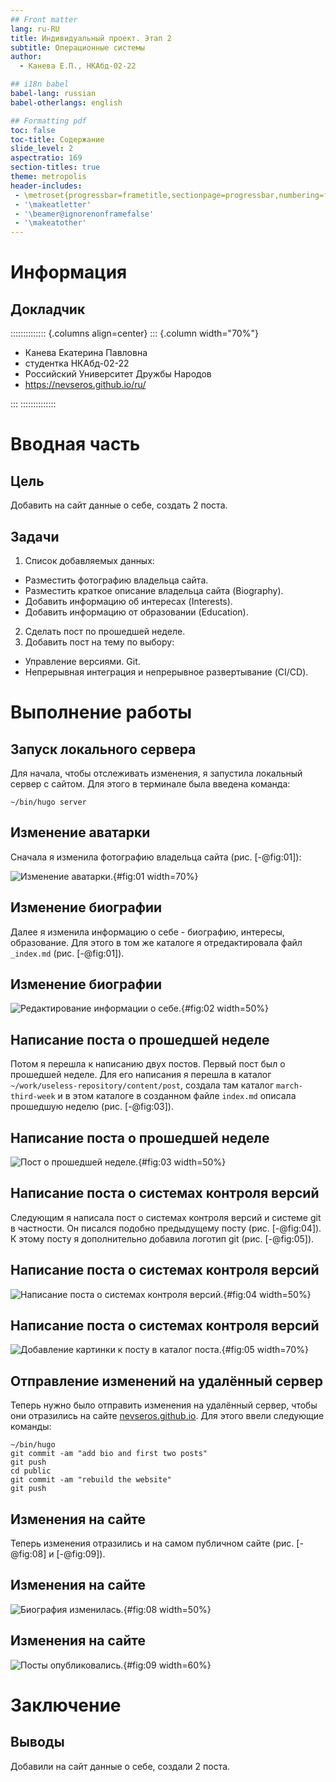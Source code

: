 ```yaml
---
## Front matter
lang: ru-RU
title: Индивидуальный проект. Этап 2
subtitle: Операционные системы
author:
  - Канева Е.П., НКАбд-02-22

## i18n babel
babel-lang: russian
babel-otherlangs: english

## Formatting pdf
toc: false
toc-title: Содержание
slide_level: 2
aspectratio: 169
section-titles: true
theme: metropolis
header-includes:
 - \metroset{progressbar=frametitle,sectionpage=progressbar,numbering=fraction}
 - '\makeatletter'
 - '\beamer@ignorenonframefalse'
 - '\makeatother'
---
```


# Информация

## Докладчик

:::::::::::::: {.columns align=center}
::: {.column width="70%"}

  * Канева Екатерина Павловна
  * студентка НКАбд-02-22
  * Российский Университет Дружбы Народов
  * <https://nevseros.github.io/ru/>

:::
::::::::::::::

# Вводная часть

## Цель

Добавить на сайт данные о себе, создать 2 поста.

## Задачи

1. Список добавляемых данных:

* Разместить фотографию владельца сайта.
* Разместить краткое описание владельца сайта (Biography).
* Добавить информацию об интересах (Interests).
* Добавить информацию от образовании (Education).
    
2. Сделать пост по прошедшей неделе.
3. Добавить пост на тему по выбору:

* Управление версиями. Git.
* Непрерывная интеграция и непрерывное развертывание (CI/CD).

# Выполнение работы

## Запуск локального сервера

Для начала, чтобы отслеживать изменения, я запустила локальный сервер с сайтом. Для этого в терминале была введена команда:

```
~/bin/hugo server
```

## Изменение аватарки

Сначала я изменила фотографию владельца сайта (рис. [-@fig:01]):

![Изменение аватарки.](image/01.png){#fig:01 width=70%}

## Изменение биографии

Далее я изменила информацию о себе - биографию, интересы, образование. Для этого в том же каталоге я отредактировала файл `_index.md` (рис. [-@fig:01]).

## Изменение биографии

![Редактирование информации о себе.](image/02.png){#fig:02 width=50%}

## Написание поста о прошедшей неделе

Потом я перешла к написанию двух постов. Первый пост был о прошедшей неделе. Для его написания я перешла в каталог `~/work/useless-repository/content/post`, создала там каталог `march-third-week` и в этом каталоге в созданном файле `index.md` описала прошедшую неделю (рис. [-@fig:03]).

## Написание поста о прошедшей неделе

![Пост о прошедшей неделе.](image/03.png){#fig:03 width=50%}

## Написание поста о системах контроля версий

Следующим я написала пост о системах контроля версий и системе git в частности. Он писался подобно предыдущему посту (рис. [-@fig:04]). К этому посту я дополнительно добавила логотип git (рис. [-@fig:05]).

## Написание поста о системах контроля версий

![Написание поста о системах контроля версий.](image/04.png){#fig:04 width=50%}

## Написание поста о системах контроля версий

![Добавление картинки к посту в каталог поста.](image/05.png){#fig:05 width=70%}

## Отправление изменений на удалённый сервер

Теперь нужно было отправить изменения на удалённый сервер, чтобы они отразились на сайте [nevseros.github.io](https://nevseros.github.io). Для этого ввели следующие команды:

```
~/bin/hugo
git commit -am "add bio and first two posts"
git push
cd public
git commit -am "rebuild the website"
git push
```

## Изменения на сайте

Теперь изменения отразились и на самом публичном сайте (рис. [-@fig:08] и [-@fig:09]).

## Изменения на сайте

![Биография изменилась.](image/06.png){#fig:08 width=50%}

## Изменения на сайте

![Посты опубликовались.](image/07.png){#fig:09 width=60%}

# Заключение

## Выводы

Добавили на сайт данные о себе, создали 2 поста.
